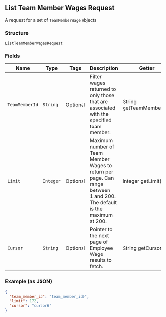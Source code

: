 ## List Team Member Wages Request

A request for a set of `TeamMemberWage` objects

### Structure

`ListTeamMemberWagesRequest`

### Fields

| Name | Type | Tags | Description | Getter |
|  --- | --- | --- | --- | --- |
| `TeamMemberId` | `String` | Optional | Filter wages returned to only those that are associated with the<br>specified team member. | String getTeamMemberId() |
| `Limit` | `Integer` | Optional | Maximum number of Team Member Wages to return per page. Can range between<br>1 and 200. The default is the maximum at 200. | Integer getLimit() |
| `Cursor` | `String` | Optional | Pointer to the next page of Employee Wage results to fetch. | String getCursor() |

### Example (as JSON)

```json
{
  "team_member_id": "team_member_id0",
  "limit": 172,
  "cursor": "cursor6"
}
```

